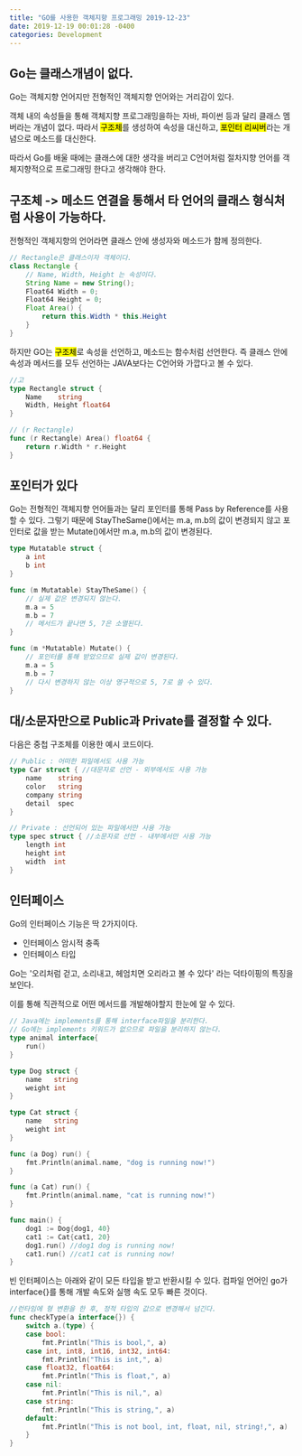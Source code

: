 ```yaml
---
title: "GO를 사용한 객체지향 프로그래밍 2019-12-23"
date: 2019-12-19 00:01:28 -0400
categories: Development
---
```


## Go는 클래스개념이 없다.
Go는 객체지향 언어지만 전형적인 객체지향 언어와는 거리감이 있다.

객체 내의 속성들을 통해 객체지향 프로그래밍을하는 자바, 파이썬 등과 달리 클래스 멤버라는 개념이 없다. 따라서 <mark>구조체</mark>를 생성하여 속성을 대신하고, <mark>포인터 리씨버</mark>라는 개념으로 메소드를 대신한다.

따라서 Go를 배울 때에는 클래스에 대한 생각을 버리고 C언어처럼 절차지향 언어를 객체지향적으로 프로그래밍 한다고 생각해야 한다.

## 구조체 -> 메소드 연결을 통해서 타 언어의 클래스 형식처럼 사용이 가능하다. 
전형적인 객체지향의 언어라면 클래스 안에 생성자와 메소드가 함께 정의한다.

```java
// Rectangle은 클래스이자 객체이다.
class Rectangle	{
	// Name, Width, Height 는 속성이다.
	String Name = new String();
	Float64 Width = 0;
	Float64 Height = 0;
 	Float Area() {
		return this.Width * this.Height
	}
}
```
하지만 GO는 <mark>구조체</mark>로 속성을 선언하고, 메소드는 함수처럼 선언한다. 즉 클래스 안에 속성과 메서드를 모두 선언하는 JAVA보다는 C언어와 가깝다고 볼 수 있다.

```go
//고
type Rectangle struct {
    Name    string
    Width, Height float64
}

// (r Rectangle)
func (r Rectangle) Area() float64 {
    return r.Width * r.Height
}
```

## 포인터가 있다
Go는 전형적인 객체지향 언어들과는 달리 포인터를 통해 Pass by Reference를 사용할 수 있다.
그렇기 때문에 StayTheSame()에서는 m.a, m.b의 값이 변경되지 않고 
포인터로 값을 받는 Mutate()에서만 m.a, m.b의 값이 변경된다.
```go
type Mutatable struct {
    a int
    b int
}

func (m Mutatable) StayTheSame() {
	// 실제 값은 변경되지 않는다.
    m.a = 5
	m.b = 7
	// 메서드가 끝나면 5, 7은 소멸된다.
}

func (m *Mutatable) Mutate() {
	// 포인터를 통해 받았으므로 실제 값이 변경된다.
    m.a = 5
	m.b = 7
	// 다시 변경하지 않는 이상 영구적으로 5, 7로 쓸 수 있다.
}

```

## 대/소문자만으로 Public과 Private를 결정할 수 있다.
다음은 중첩 구조체를 이용한 예시 코드이다.
```go
// Public : 어떠한 파일에서도 사용 가능 
type Car struct { //대문자로 선언 - 외부에서도 사용 가능
	name    string 
	color   string 
	company string 
	detail  spec
}

// Private : 선언되어 있는 파일에서만 사용 가능
type spec struct { //소문자로 선언 - 내부에서만 사용 가능
	length int 
	height int 
	width  int 
}
```

## 인터페이스
Go의 인터페이스 기능은 딱 2가지이다.
- 인터페이스 암시적 충족
- 인터페이스 타입

Go는 '오리처럼 걷고, 소리내고, 헤엄치면 오리라고 볼 수 있다' 라는 덕타이핑의 특징을 보인다.

이를 통해 직관적으로 어떤 메서드를 개발해야할지 한눈에 알 수 있다.
```go
// Java에는 implements를 통해 interface파일을 분리한다.
// Go에는 implements 키워드가 없으므로 파일을 분리하지 않는다.
type animal interface{
    run()
}

type Dog struct {
	name   string
	weight int
}

type Cat struct {
	name   string
	weight int
}

func (a Dog) run() {
	fmt.Println(animal.name, "dog is running now!")
}

func (a Cat) run() {
	fmt.Println(animal.name, "cat is running now!")
}

func main() {
	dog1 := Dog{dog1, 40}
	cat1 := Cat{cat1, 20}
	dog1.run() //dog1 dog is running now!
	cat1.run() //cat1 cat is running now!
}
```

빈 인터페이스는 아래와 같이 모든 타입을 받고 반환시킬 수 있다. 
컴파일 언어인 go가 interface{}를 통해 개발 속도와 실행 속도 모두 빠른 것이다.
```go
//런타임에 형 변환을 한 후, 정적 타입의 값으로 변경해서 넘긴다.
func checkType(a interface{}) {
	switch a.(type) {
	case bool:
		fmt.Println("This is bool,", a)
	case int, int8, int16, int32, int64:
		fmt.Println("This is int,", a)
	case float32, float64:
		fmt.Println("This is float,", a)
	case nil:
		fmt.Println("This is nil,", a)
	case string:
		fmt.Println("This is string,", a)
	default:
		fmt.Println("This is not bool, int, float, nil, string!,", a)
	}
}
```






